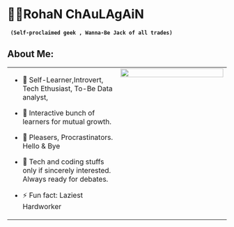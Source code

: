 
# 🧑‍💻RohaN ChAuLAgAiN

**` (Self-proclaimed geek , Wanna-Be Jack of all trades)`**

## About Me:  
<table><tr><td valign="top" width="50%">
  
- 👦 Self-Learner,Introvert, Tech Ethusiast, To-Be Data analyst, 
  
- 🔭 Interactive bunch of learners for mutual growth.
  
- 🙅   Pleasers, Procrastinators. Hello & Bye
 
- 💬   Tech and coding stuffs only if sincerely interested. Always ready for debates.
  
- ⚡ Fun fact: Laziest Hardworker
  </td><td valign="top" width="50%">

<div align="center">
<img src="https://rishavanand.github.io/static/images/greetings.gif" align="center" style="width: 100%" />
</div>  


</td></tr></table>  
